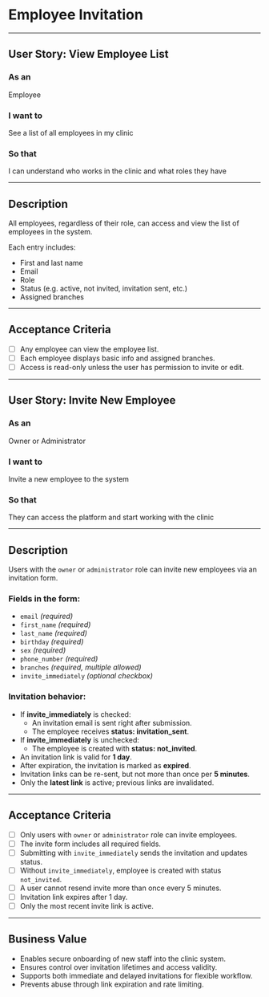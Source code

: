 # Employee Invitation

---

## User Story: View Employee List

### As an
Employee

### I want to
See a list of all employees in my clinic

### So that
I can understand who works in the clinic and what roles they have

---

## Description

All employees, regardless of their role, can access and view the list of employees in the system.

Each entry includes:
- First and last name
- Email
- Role
- Status (e.g. active, not invited, invitation sent, etc.)
- Assigned branches

---

## Acceptance Criteria

- [ ] Any employee can view the employee list.
- [ ] Each employee displays basic info and assigned branches.
- [ ] Access is read-only unless the user has permission to invite or edit.

---

## User Story: Invite New Employee

### As an
Owner or Administrator

### I want to
Invite a new employee to the system

### So that
They can access the platform and start working with the clinic

---

## Description

Users with the `owner` or `administrator` role can invite new employees via an invitation form.

### Fields in the form:
- `email` *(required)*
- `first_name` *(required)*
- `last_name` *(required)*
- `birthday` *(required)*
- `sex` *(required)*
- `phone_number` *(required)*
- `branches` *(required, multiple allowed)*
- `invite_immediately` *(optional checkbox)*

### Invitation behavior:
- If **invite_immediately** is checked:
  - An invitation email is sent right after submission.
  - The employee receives **status: invitation_sent**.
- If **invite_immediately** is unchecked:
  - The employee is created with **status: not_invited**.
- An invitation link is valid for **1 day**.
- After expiration, the invitation is marked as **expired**.
- Invitation links can be re-sent, but not more than once per **5 minutes**.
- Only the **latest link** is active; previous links are invalidated.

---

## Acceptance Criteria

- [ ] Only users with `owner` or `administrator` role can invite employees.
- [ ] The invite form includes all required fields.
- [ ] Submitting with `invite_immediately` sends the invitation and updates status.
- [ ] Without `invite_immediately`, employee is created with status `not_invited`.
- [ ] A user cannot resend invite more than once every 5 minutes.
- [ ] Invitation link expires after 1 day.
- [ ] Only the most recent invite link is active.

---

## Business Value

- Enables secure onboarding of new staff into the clinic system.
- Ensures control over invitation lifetimes and access validity.
- Supports both immediate and delayed invitations for flexible workflow.
- Prevents abuse through link expiration and rate limiting.
